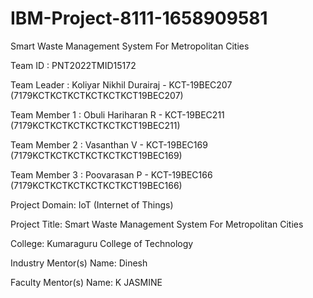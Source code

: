 # IBM-Project-8111-1658909581

Smart Waste Management System For Metropolitan Cities

Team ID : PNT2022TMID15172

Team Leader : Koliyar Nikhil Durairaj - KCT-19BEC207 (7179KCTKCTKCTKCTKCTKCT19BEC207)

Team Member 1 : Obuli Hariharan R - KCT-19BEC211 (7179KCTKCTKCTKCTKCTKCT19BEC211)

Team Member 2 : Vasanthan V - KCT-19BEC169 (7179KCTKCTKCTKCTKCTKCT19BEC169)

Team Member 3 : Poovarasan P - KCT-19BEC166 (7179KCTKCTKCTKCTKCTKCT19BEC166)

Project Domain: IoT (Internet of Things)

Project Title: Smart Waste Management System For Metropolitan Cities

College: Kumaraguru College of Technology

Industry Mentor(s) Name: Dinesh

Faculty Mentor(s) Name: K JASMINE







